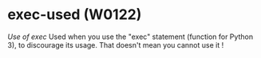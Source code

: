 # exec-used (W0122)
*Use of exec* Used when you use the "exec" statement (function for
Python 3), to discourage its usage. That doesn't mean you cannot use it
!
